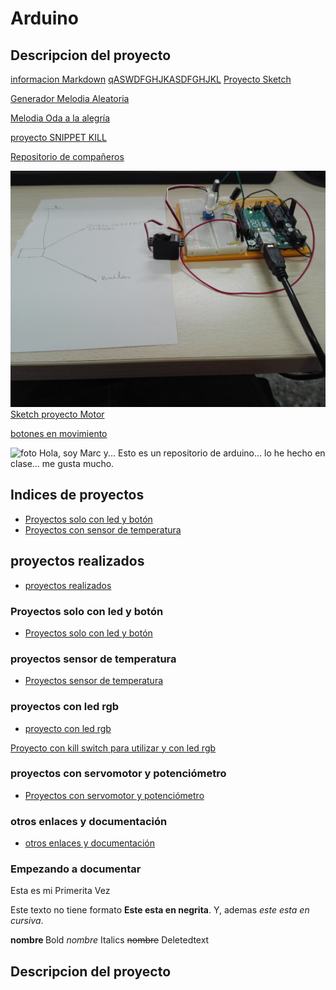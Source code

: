 
# Arduino 
## Descripcion del proyecto
[informacion Markdown](https://guides.github.com/pdfs/markdown-cheatsheet-online.pdf)
[qASWDFGHJKASDFGHJKL](https://github.com/marc125678/Arduino/blob/main/PWM3.ino)
[Proyecto Sketch](https://github.com/marc125678/Arduino/blob/main/sketch_feb04b.ino)

[Generador Melodia Aleatoria](https://github.com/marc125678/Arduino/blob/main/MELODIA_AUTOMATICA_MARC.ino)

[Melodia Oda a la alegría](https://github.com/marc125678/Arduino/blob/main/Oda_a_la_alegr_a.ino)

[proyecto SNIPPET KILL](https://github.com/marc125678/Arduino/blob/main/SNIPPET_KILL%20SWITCH.CPP)

[Repositorio de compañeros](https://github.com/d-prieto/arduinoCourse#repositorios-de-alumnos)

![foto](https://github.com/marc125678/Arduino/blob/main/IMG_20210208_123210.jpg)
[Sketch proyecto Motor](https://github.com/marc125678/Arduino/blob/main/sketch_proyecto_arduino_hoy.ino)

[botones en movimiento](https://github.com/marc125678/Arduino/blob/main/botones_movimiento_Marc.ino)

![foto](https://github.com/marc125678/Arduino/blob/main/IMG_20210209_120227.jpg)
Hola, soy Marc y... Esto es un repositorio de arduino... lo he hecho en clase... me gusta mucho. 

## Indices de proyectos

* [Proyectos solo con led y botón](https://github.com/marc125678/Arduino/blob/main/README.md#proyectos-solo-con-led-y-bot%C3%B3n)
* [Proyectos con sensor de temperatura]()

## proyectos realizados
* [proyectos realizados](https://github.com/marc125678/Arduino#proyectos-realizados)
### Proyectos solo con led y botón
* [Proyectos solo con led y botón](https://github.com/marc125678/Arduino/blob/main/README.md#proyectos-solo-con-led-y-bot%C3%B3n)

### proyectos sensor de temperatura
* [Proyectos sensor de temperatura](https://github.com/marc125678/Arduino#proyectos-sensor-de-temperatura)
### proyectos con led rgb
* [proyecto con led rgb](https://github.com/marc125678/Arduino#proyectos-con-led-rgb)

[Proyecto con kill switch para utilizar y con led rgb](https://github.com/marc125678/Arduino/blob/main/KILL_SWITCH.ino)

### proyectos con servomotor y potenciómetro
* [Proyectos con servomotor y potenciómetro](https://github.com/marc125678/Arduino#proyectos-con-servomotor-y-potenci%C3%B3metro)
### otros enlaces y documentación
* [otros enlaces y documentación](https://github.com/marc125678/Arduino#otros-enlaces-y-documentaci%C3%B3n)



### Empezando a documentar
Esta es mi Primerita Vez

Este texto no tiene formato **Este esta en negrita**. Y, ademas _este esta en cursiva_.

<b> nombre </b> Bold
<i> nombre</i> Italics
<del> nombre</del> Deletedtext
## Descripcion del proyecto




